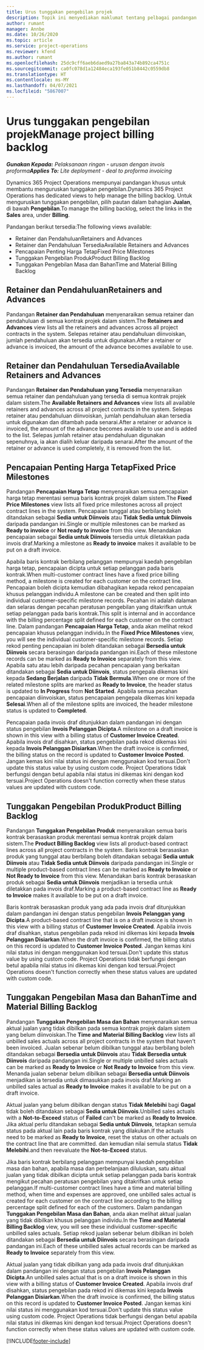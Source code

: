 ```yaml
---
title: Urus tunggakan pengebilan projek
description: Topik ini menyediakan maklumat tentang pelbagai pandangan yang tersedia untuk digunakan apabila menguruskan tunggakan pengebilan pada projek.
author: rumant
manager: Annbe
ms.date: 10/26/2020
ms.topic: article
ms.service: project-operations
ms.reviewer: kfend
ms.author: rumant
ms.openlocfilehash: 25dc9cff6aeb6daed9a27ba843a74b892ca4751c
ms.sourcegitcommit: ca0fc078d1a12484eca193fe051b8442c0559db8
ms.translationtype: HT
ms.contentlocale: ms-MY
ms.lasthandoff: 04/07/2021
ms.locfileid: "5867007"
---
```

# <a name="manage-project-billing-backlog"></a><span data-ttu-id="917b6-103">Urus tunggakan pengebilan projek</span><span class="sxs-lookup"><span data-stu-id="917b6-103">Manage project billing backlog</span></span> 

<span data-ttu-id="917b6-104">_**Gunakan Kepada:** Pelaksanaan ringan - urusan dengan invois proforma_</span><span class="sxs-lookup"><span data-stu-id="917b6-104">_**Applies To:** Lite deployment - deal to proforma invoicing_</span></span>

<span data-ttu-id="917b6-105">Dynamics 365 Project Operations mempunyai pandangan khusus untuk membantu menguruskan tunggakan pengebilan.</span><span class="sxs-lookup"><span data-stu-id="917b6-105">Dynamics 365 Project Operations has dedicated views to help manage the billing backlog.</span></span> <span data-ttu-id="917b6-106">Untuk menguruskan tunggakan pengebilan, pilih pautan dalam bahagian **Jualan**, di bawah **Pengebilan**.</span><span class="sxs-lookup"><span data-stu-id="917b6-106">To manage the billing backlog, select the links in the **Sales** area, under **Billing**.</span></span> 

<span data-ttu-id="917b6-107">Pandangan berikut tersedia:</span><span class="sxs-lookup"><span data-stu-id="917b6-107">The following views available:</span></span>

- <span data-ttu-id="917b6-108">Retainer dan Pendahuluan</span><span class="sxs-lookup"><span data-stu-id="917b6-108">Retainers and Advances</span></span>
- <span data-ttu-id="917b6-109">Retainer dan Pendahuluan Tersedia</span><span class="sxs-lookup"><span data-stu-id="917b6-109">Available Retainers and Advances</span></span>
- <span data-ttu-id="917b6-110">Pencapaian Penting Harga Tetap</span><span class="sxs-lookup"><span data-stu-id="917b6-110">Fixed Price Milestones</span></span>
- <span data-ttu-id="917b6-111">Tunggakan Pengebilan Produk</span><span class="sxs-lookup"><span data-stu-id="917b6-111">Product Billing Backlog</span></span>
- <span data-ttu-id="917b6-112">Tunggakan Pengebilan Masa dan Bahan</span><span class="sxs-lookup"><span data-stu-id="917b6-112">Time and Material Billing Backlog</span></span>

## <a name="retainers-and-advances"></a><span data-ttu-id="917b6-113">Retainer dan Pendahuluan</span><span class="sxs-lookup"><span data-stu-id="917b6-113">Retainers and Advances</span></span>

<span data-ttu-id="917b6-114">Pandangan **Retainer dan Pendahuluan** menyenaraikan semua retainer dan pendahuluan di semua kontrak projek dalam sistem.</span><span class="sxs-lookup"><span data-stu-id="917b6-114">The **Retainers and Advances** view lists all the retainers and advances across all project contracts in the system.</span></span> <span data-ttu-id="917b6-115">Selepas retainer atau pendahuluan diinvoiskan, jumlah pendahuluan akan tersedia untuk digunakan.</span><span class="sxs-lookup"><span data-stu-id="917b6-115">After a retainer or advance is invoiced, the amount of the advance becomes available to use.</span></span>

## <a name="available-retainers-and-advances"></a><span data-ttu-id="917b6-116">Retainer dan Pendahuluan Tersedia</span><span class="sxs-lookup"><span data-stu-id="917b6-116">Available Retainers and Advances</span></span>

<span data-ttu-id="917b6-117">Pandangan **Retainer dan Pendahuluan yang Tersedia** menyenaraikan semua retainer dan pendahuluan yang tersedia di semua kontrak projek dalam sistem.</span><span class="sxs-lookup"><span data-stu-id="917b6-117">The **Available Retainers and Advances** view lists all available retainers and advances across all project contracts in the system.</span></span> <span data-ttu-id="917b6-118">Selepas retainer atau pendahuluan diinvoiskan, jumlah pendahuluan akan tersedia untuk digunakan dan ditambah pada senarai.</span><span class="sxs-lookup"><span data-stu-id="917b6-118">After a retainer or advance is invoiced, the amount of the advance becomes available to use and is added to the list.</span></span> <span data-ttu-id="917b6-119">Selepas jumlah retainer atau pendahuluan digunakan sepenuhnya, ia akan dialih keluar daripada senarai.</span><span class="sxs-lookup"><span data-stu-id="917b6-119">After the amount of the retainer or advance is used completely, it is removed from the list.</span></span>

## <a name="fixed-price-milestones"></a><span data-ttu-id="917b6-120">Pencapaian Penting Harga Tetap</span><span class="sxs-lookup"><span data-stu-id="917b6-120">Fixed Price Milestones</span></span>

<span data-ttu-id="917b6-121">Pandangan **Pencapaian Harga Tetap** menyenaraikan semua pencapaian harga tetap merentasi semua baris kontrak projek dalam sistem.</span><span class="sxs-lookup"><span data-stu-id="917b6-121">The **Fixed Price Milestones** view lists all fixed price milestones across all project contract lines in the system.</span></span> <span data-ttu-id="917b6-122">Pencapaian tunggal atau berbilang boleh ditandakan sebagai **Sedia untuk Diinvois** atau **Tidak Sedia untuk Diinvois** daripada pandangan ini.</span><span class="sxs-lookup"><span data-stu-id="917b6-122">Single or multiple milestones can be marked as **Ready to invoice** or **Not ready to invoice** from this view.</span></span> <span data-ttu-id="917b6-123">Menandakan pencapaian sebagai **Sedia untuk Diinvois** tersedia untuk diletakkan pada invois draf.</span><span class="sxs-lookup"><span data-stu-id="917b6-123">Marking a milestone as **Ready to invoice** makes it available to be put on a draft invoice.</span></span>

<span data-ttu-id="917b6-124">Apabila baris kontrak berbilang pelanggan mempunyai kaedah pengebilan harga tetap, pencapaian dicipta untuk setiap pelanggan pada baris kontrak.</span><span class="sxs-lookup"><span data-stu-id="917b6-124">When multi-customer contract lines have a fixed price billing method, a milestone is created for each customer on the contract line.</span></span> <span data-ttu-id="917b6-125">Pencapaian boleh dicipta kemudian dibahagikan kepada rekod pencapaian khusus pelanggan individu.</span><span class="sxs-lookup"><span data-stu-id="917b6-125">A milestone can be created and then split into individual customer-specific milestone records.</span></span> <span data-ttu-id="917b6-126">Pecahan ini adalah dalaman dan selaras dengan pecahan peratusan pengebilan yang ditakrifkan untuk setiap pelanggan pada baris kontrak.</span><span class="sxs-lookup"><span data-stu-id="917b6-126">This split is internal and in accordance with the billing percentage split defined for each customer on the contract line.</span></span> <span data-ttu-id="917b6-127">Dalam pandangan **Pencapaian Harga Tetap**, anda akan melihat rekod pencapaian khusus pelanggan individu.</span><span class="sxs-lookup"><span data-stu-id="917b6-127">In the **Fixed Price Milestones** view, you will see the individual customer-specific milestone records.</span></span> <span data-ttu-id="917b6-128">Setiap rekod penting pencapaian ini boleh ditandakan sebagai **Bersedia untuk Diinvois** secara berasingan daripada pandangan ini.</span><span class="sxs-lookup"><span data-stu-id="917b6-128">Each of these milestone records can be marked as **Ready to Invoice** separately from this view.</span></span> <span data-ttu-id="917b6-129">Apabila satu atau lebih daripada pecahan pencapaian yang berkaitan ditandakan sebagai **Sedia untuk Diinvois**, status pengepala dikemas kini kepada **Sedang Berjalan** daripada **Tidak Bermula**.</span><span class="sxs-lookup"><span data-stu-id="917b6-129">When one or more of the related milestone splits are marked as **Ready to Invoice**, the header status is updated to **In Progress** from **Not Started**.</span></span> <span data-ttu-id="917b6-130">Apabila semua pecahan pencapaian diinvoiskan, status pencapaian pengepala dikemas kini kepada **Selesai**.</span><span class="sxs-lookup"><span data-stu-id="917b6-130">When all of the milestone splits are invoiced, the header milestone status is updated to **Completed**.</span></span>

<span data-ttu-id="917b6-131">Pencapaian pada invois draf ditunjukkan dalam pandangan ini dengan status pengebilan **Invois Pelanggan Dicipta**.</span><span class="sxs-lookup"><span data-stu-id="917b6-131">A milestone on a draft invoice is shown in this view with a billing status of **Customer Invoice Created**.</span></span> <span data-ttu-id="917b6-132">Apabila invois draf disahkan, status pengebilan pada rekod dikemas kini kepada **Invois Pelanggan Disiarkan**.</span><span class="sxs-lookup"><span data-stu-id="917b6-132">When the draft invoice is confirmed, the billing status on the record is updated to **Customer Invoice Posted**.</span></span> <span data-ttu-id="917b6-133">Jangan kemas kini nilai status ini dengan menggunakan kod tersuai.</span><span class="sxs-lookup"><span data-stu-id="917b6-133">Don't update this status value by using custom code.</span></span> <span data-ttu-id="917b6-134">Project Operations tidak berfungsi dengan betul apabila nilai status ini dikemas kini dengan kod tersuai.</span><span class="sxs-lookup"><span data-stu-id="917b6-134">Project Operations doesn't function correctly when these status values are updated with custom code.</span></span>

## <a name="product-billing-backlog"></a><span data-ttu-id="917b6-135">Tunggakan Pengebilan Produk</span><span class="sxs-lookup"><span data-stu-id="917b6-135">Product Billing Backlog</span></span>

<span data-ttu-id="917b6-136">Pandangan **Tunggakan Pengebilan Produk** menyenaraikan semua baris kontrak berasaskan produk merentasi semua kontrak projek dalam sistem.</span><span class="sxs-lookup"><span data-stu-id="917b6-136">The **Product Billing Backlog** view lists all product-based contract lines across all project contracts in the system.</span></span> <span data-ttu-id="917b6-137">Baris kontrak berasaskan produk yang tunggal atau berbilang boleh ditandakan sebagai **Sedia untuk Diinvois** atau **Tidak Sedia untuk Diinvois** daripada pandangan ini.</span><span class="sxs-lookup"><span data-stu-id="917b6-137">Single or multiple product-based contract lines can be marked as **Ready to Invoice** or **Not Ready to Invoice** from this view.</span></span> <span data-ttu-id="917b6-138">Menandakan baris kontrak berasaskan produk sebagai **Sedia untuk Diinvois** menjadikan ia tersedia untuk diletakkan pada invois draf.</span><span class="sxs-lookup"><span data-stu-id="917b6-138">Marking a product-based contract line as **Ready to Invoice** makes it available to be put on a draft invoice.</span></span>

<span data-ttu-id="917b6-139">Baris kontrak berasaskan produk yang ada pada invois draf ditunjukkan dalam pandangan ini dengan status pengebilan **Invois Pelanggan yang Dicipta**.</span><span class="sxs-lookup"><span data-stu-id="917b6-139">A product-based contract line that is on a draft invoice is shown in this view with a billing status of **Customer Invoice Created**.</span></span> <span data-ttu-id="917b6-140">Apabila invois draf disahkan, status pengebilan pada rekod ini dikemas kini kepada **Invois Pelanggan Disiarkan**.</span><span class="sxs-lookup"><span data-stu-id="917b6-140">When the draft invoice is confirmed, the billing status on this record is updated to **Customer Invoice Posted**.</span></span> <span data-ttu-id="917b6-141">Jangan kemas kini nilai status ini dengan menggunakan kod tersuai.</span><span class="sxs-lookup"><span data-stu-id="917b6-141">Don't update this status value by using custom code.</span></span> <span data-ttu-id="917b6-142">Project Operations tidak berfungsi dengan betul apabila nilai status ini dikemas kini dengan kod tersuai.</span><span class="sxs-lookup"><span data-stu-id="917b6-142">Project Operations doesn't function correctly when these status values are updated with custom code.</span></span>

## <a name="time-and-material-billing-backlog"></a><span data-ttu-id="917b6-143">Tunggakan Pengebilan Masa dan Bahan</span><span class="sxs-lookup"><span data-stu-id="917b6-143">Time and Material Billing Backlog</span></span>

<span data-ttu-id="917b6-144">Pandangan **Tunggakan Pengebilan Masa dan Bahan** menyenaraikan semua aktual jualan yang tidak dibilkan pada semua kontrak projek dalam sistem yang belum diinvoiskan.</span><span class="sxs-lookup"><span data-stu-id="917b6-144">The **Time and Material Billing Backlog** view lists all unbilled sales actuals across all project contracts in the system that haven't been invoiced.</span></span> <span data-ttu-id="917b6-145">Jualan sebenar belum dibilkan tunggal atau berbilang boleh ditandakan sebagai **Bersedia untuk Diinvois** atau **Tidak Bersedia untuk Diinvois** daripada pandangan ini.</span><span class="sxs-lookup"><span data-stu-id="917b6-145">Single or multiple unbilled sales actuals can be marked as **Ready to Invoice** or **Not Ready to Invoice** from this view.</span></span> <span data-ttu-id="917b6-146">Menanda jualan sebenar belum dibilkan sebagai **Bersedia untuk Diinvois** menjadikan ia tersedia untuk dimasukkan pada invois draf.</span><span class="sxs-lookup"><span data-stu-id="917b6-146">Marking an unbilled sales actual as **Ready to Invoice** makes it available to be put on a draft invoice.</span></span>

<span data-ttu-id="917b6-147">Aktual jualan yang belum dibilkan dengan status **Tidak Melebihi** bagi **Gagal** tidak boleh ditandakan sebagai **Sedia untuk Diinvois**.</span><span class="sxs-lookup"><span data-stu-id="917b6-147">Unbilled sales actuals with a **Not-to-Exceed** status of **Failed** can't be marked as **Ready to Invoice**.</span></span> <span data-ttu-id="917b6-148">Jika aktual perlu ditandakan sebagai **Sedia untuk Diinvois**, tetapkan semula status pada aktual lain pada baris kontrak yang dilakukan.</span><span class="sxs-lookup"><span data-stu-id="917b6-148">If the actuals need to be marked as **Ready to Invoice**, reset the status on other actuals on the contract line that are committed.</span></span> <span data-ttu-id="917b6-149">dan kemudian nilai semula status **Tidak Melebihi**.</span><span class="sxs-lookup"><span data-stu-id="917b6-149">and then reevaluate the **Not-to-Exceed** status.</span></span>

<span data-ttu-id="917b6-150">Jika baris kontrak berbilang pelanggan mempunyai kaedah pengebilan masa dan bahan, apabila masa dan perbelanjaan diluluskan, satu aktual jualan yang tidak dibilkan dicipta untuk setiap pelanggan pada baris kontrak mengikut pecahan peratusan pengebilan yang ditakrifkan untuk setiap pelanggan.</span><span class="sxs-lookup"><span data-stu-id="917b6-150">If multi-customer contract lines have a time and material billing method, when time and expenses are approved, one unbilled sales actual is created for each customer on the contract line according to the billing percentage split defined for each of the customers.</span></span> <span data-ttu-id="917b6-151">Dalam pandangan **Tunggakan Pengebilan Masa dan Bahan**, anda akan melihat aktual jualan yang tidak dibilkan khusus pelanggan individu.</span><span class="sxs-lookup"><span data-stu-id="917b6-151">In the **Time and Material Billing Backlog** view, you will see these individual customer-specific unbilled sales actuals.</span></span> <span data-ttu-id="917b6-152">Setiap rekod jualan sebenar belum dibilkan ini boleh ditandakan sebagai **Bersedia untuk Diinvois** secara berasingan daripada pandangan ini.</span><span class="sxs-lookup"><span data-stu-id="917b6-152">Each of these unbilled sales actual records can be marked as **Ready to Invoice** separately from this view.</span></span>

<span data-ttu-id="917b6-153">Aktual jualan yang tidak dibilkan yang ada pada invois draf ditunjukkan dalam pandangan ini dengan status pengebilan **Invois Pelanggan Dicipta**.</span><span class="sxs-lookup"><span data-stu-id="917b6-153">An unbilled sales actual that is on a draft invoice is shown in this view with a billing status of **Customer Invoice Created**.</span></span> <span data-ttu-id="917b6-154">Apabila invois draf disahkan, status pengebilan pada rekod ini dikemas kini kepada **Invois Pelanggan Disiarkan**.</span><span class="sxs-lookup"><span data-stu-id="917b6-154">When the draft invoice is confirmed, the billing status on this record is updated to **Customer Invoice Posted**.</span></span> <span data-ttu-id="917b6-155">Jangan kemas kini nilai status ini menggunakan kod tersuai.</span><span class="sxs-lookup"><span data-stu-id="917b6-155">Don't update this status value using custom code.</span></span> <span data-ttu-id="917b6-156">Project Operations tidak berfungsi dengan betul apabila nilai status ini dikemas kini dengan kod tersuai.</span><span class="sxs-lookup"><span data-stu-id="917b6-156">Project Operations doesn't function correctly when these status values are updated with custom code.</span></span>


[!INCLUDE[footer-include](../../includes/footer-banner.md)]
